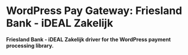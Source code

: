 # WordPress Pay Gateway: Friesland Bank - iDEAL Zakelijk

**Friesland Bank - iDEAL Zakelijk driver for the WordPress payment processing library.**
